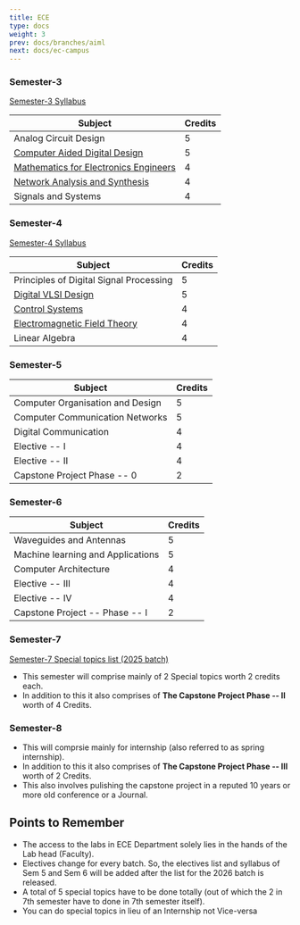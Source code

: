 ```yaml
---
title: ECE
type: docs
weight: 3
prev: docs/branches/aiml
next: docs/ec-campus
---
```


### Semester-3

[Semester-3 Syllabus](https://drive.google.com/file/d/1IcPfFs-9krm1DGfeIhv-b_LlLS6oUz5w/view?usp=sharing)

| Subject | Credits |
|---|---|
| Analog Circuit Design | 5 |
| [Computer Aided Digital Design](https://drive.google.com/file/d/1U0Nf0LqgNldDLew5F30fiCzBlJvJXpUB/view?usp=sharing) | 5 |
| [Mathematics for Electronics Engineers](https://drive.google.com/file/d/1xBVENmjwhsi87FffmNY6lnN_pebdGAYV/view?usp=sharing) | 4 |
| [Network Analysis and Synthesis](https://drive.google.com/file/d/1QQrBw-EhcBy3TuO-KBf5IkOBVMH0_XRa/view?usp=sharing) | 4 |
| Signals and Systems | 4 |

### Semester-4

[Semester-4 Syllabus](https://drive.google.com/file/d/19iQuvDln2sGFjWIaNbD10ZF4qvpqzijS/view?usp=sharing)

| Subject | Credits |
|---|------|
| Principles of Digital Signal Processing | 5  |
| [Digital VLSI Design](https://drive.google.com/file/d/1oP068HS_pL6r9sq0GHEVvTMoZx4gOcho/view?usp=sharing) | 5   |
| [Control Systems](https://drive.google.com/file/d/10wPetg8XRkMICRMhScvxFcoXSbCzAvi9/view?usp=sharing) | 4  |
| [Electromagnetic Field Theory](https://drive.google.com/file/d/1fHPt5fA69XwY6IFadvi88T5PKviRZUXI/view?usp=sharing) | 4  |
| Linear Algebra | 4  |

### Semester-5

| Subject | Credits |
|---|------|
| Computer Organisation and Design | 5  |
| Computer Communication Networks | 5  |
| Digital Communication | 4  |
| Elective -- I | 4  |
| Elective -- II| 4  |
| Capstone Project Phase -- 0 | 2 |

### Semester-6

| Subject | Credits |
|---|------|
| Waveguides and Antennas | 5  |
| Machine learning and Applications | 5  |
| Computer Architecture | 4  |
| Elective -- III | 4  |
| Elective -- IV | 4  |
| Capstone Project -- Phase -- I | 2 |

### Semester-7

[Semester-7 Special topics list (2025 batch)](https://drive.google.com/drive/folders/1fhoCjtfPq6OPj3YzczmaElfI_szuWVQs)

* This semester will comprise mainly of 2 Special topics worth 2 credits each.
* In addition to this it also comprises of **The Capstone Project Phase -- II** worth of 4 Credits.


### Semester-8

* This will comprsie mainly for internship (also referred to as spring internship).
* In addition to this it also comprises of **The Capstone Project Phase -- III** worth of 2 Credits.
* This also involves pulishing the capstone project in a reputed 10 years or more old conference or a Journal.

## Points to Remember

* The access to the labs in ECE Department solely lies in the hands of the Lab head (Faculty).
* Electives change for every batch. So, the electives list and syllabus of Sem 5 and Sem 6 will be added after the list for the 2026 batch is released.
* A total of 5 special topics have to be done totally (out of which the 2 in 7th semester have to done in 7th semester itself).
* You can do special topics in lieu of an Internship not Vice-versa
